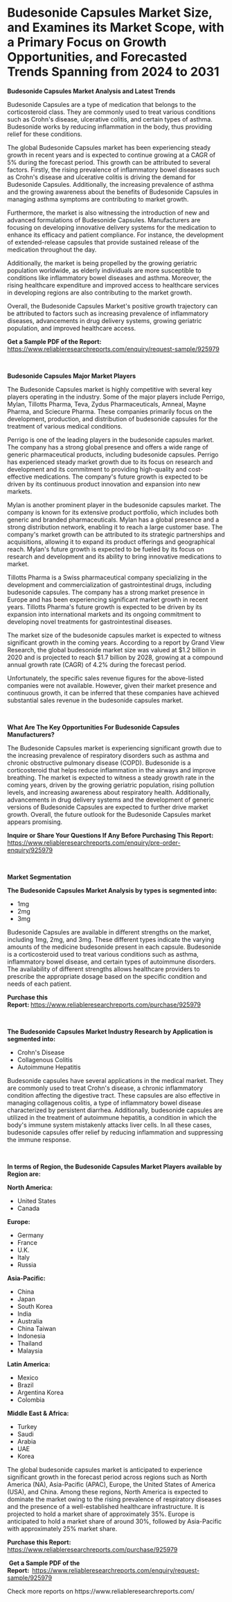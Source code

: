 <p><h1>Budesonide Capsules Market Size, and Examines its Market Scope, with a Primary Focus on Growth Opportunities, and Forecasted Trends Spanning from 2024 to 2031</h1></p><p><strong>Budesonide Capsules Market Analysis and Latest Trends</strong></p>
<p><p>Budesonide Capsules are a type of medication that belongs to the corticosteroid class. They are commonly used to treat various conditions such as Crohn's disease, ulcerative colitis, and certain types of asthma. Budesonide works by reducing inflammation in the body, thus providing relief for these conditions.</p><p>The global Budesonide Capsules market has been experiencing steady growth in recent years and is expected to continue growing at a CAGR of 5% during the forecast period. This growth can be attributed to several factors. Firstly, the rising prevalence of inflammatory bowel diseases such as Crohn's disease and ulcerative colitis is driving the demand for Budesonide Capsules. Additionally, the increasing prevalence of asthma and the growing awareness about the benefits of Budesonide Capsules in managing asthma symptoms are contributing to market growth.</p><p>Furthermore, the market is also witnessing the introduction of new and advanced formulations of Budesonide Capsules. Manufacturers are focusing on developing innovative delivery systems for the medication to enhance its efficacy and patient compliance. For instance, the development of extended-release capsules that provide sustained release of the medication throughout the day.</p><p>Additionally, the market is being propelled by the growing geriatric population worldwide, as elderly individuals are more susceptible to conditions like inflammatory bowel diseases and asthma. Moreover, the rising healthcare expenditure and improved access to healthcare services in developing regions are also contributing to the market growth.</p><p>Overall, the Budesonide Capsules Market's positive growth trajectory can be attributed to factors such as increasing prevalence of inflammatory diseases, advancements in drug delivery systems, growing geriatric population, and improved healthcare access.</p></p>
<p><strong>Get a Sample PDF of the Report:&nbsp;</strong> <a href="https://www.reliableresearchreports.com/enquiry/request-sample/925979">https://www.reliableresearchreports.com/enquiry/request-sample/925979</a></p>
<p>&nbsp;</p>
<p><strong>Budesonide Capsules Major Market Players</strong></p>
<p><p>The Budesonide Capsules market is highly competitive with several key players operating in the industry. Some of the major players include Perrigo, Mylan, Tillotts Pharma, Teva, Zydus Pharmaceuticals, Amneal, Mayne Pharma, and Sciecure Pharma. These companies primarily focus on the development, production, and distribution of budesonide capsules for the treatment of various medical conditions.</p><p>Perrigo is one of the leading players in the budesonide capsules market. The company has a strong global presence and offers a wide range of generic pharmaceutical products, including budesonide capsules. Perrigo has experienced steady market growth due to its focus on research and development and its commitment to providing high-quality and cost-effective medications. The company's future growth is expected to be driven by its continuous product innovation and expansion into new markets.</p><p>Mylan is another prominent player in the budesonide capsules market. The company is known for its extensive product portfolio, which includes both generic and branded pharmaceuticals. Mylan has a global presence and a strong distribution network, enabling it to reach a large customer base. The company's market growth can be attributed to its strategic partnerships and acquisitions, allowing it to expand its product offerings and geographical reach. Mylan's future growth is expected to be fueled by its focus on research and development and its ability to bring innovative medications to market.</p><p>Tillotts Pharma is a Swiss pharmaceutical company specializing in the development and commercialization of gastrointestinal drugs, including budesonide capsules. The company has a strong market presence in Europe and has been experiencing significant market growth in recent years. Tillotts Pharma's future growth is expected to be driven by its expansion into international markets and its ongoing commitment to developing novel treatments for gastrointestinal diseases.</p><p>The market size of the budesonide capsules market is expected to witness significant growth in the coming years. According to a report by Grand View Research, the global budesonide market size was valued at $1.2 billion in 2020 and is projected to reach $1.7 billion by 2028, growing at a compound annual growth rate (CAGR) of 4.2% during the forecast period.</p><p>Unfortunately, the specific sales revenue figures for the above-listed companies were not available. However, given their market presence and continuous growth, it can be inferred that these companies have achieved substantial sales revenue in the budesonide capsules market.</p></p>
<p>&nbsp;</p>
<p><strong>What Are The Key Opportunities For Budesonide Capsules Manufacturers?</strong></p>
<p><p>The Budesonide Capsules market is experiencing significant growth due to the increasing prevalence of respiratory disorders such as asthma and chronic obstructive pulmonary disease (COPD). Budesonide is a corticosteroid that helps reduce inflammation in the airways and improve breathing. The market is expected to witness a steady growth rate in the coming years, driven by the growing geriatric population, rising pollution levels, and increasing awareness about respiratory health. Additionally, advancements in drug delivery systems and the development of generic versions of Budesonide Capsules are expected to further drive market growth. Overall, the future outlook for the Budesonide Capsules market appears promising.</p></p>
<p><strong>Inquire or Share Your Questions If Any Before Purchasing This Report:</strong> <a href="https://www.reliableresearchreports.com/enquiry/pre-order-enquiry/925979">https://www.reliableresearchreports.com/enquiry/pre-order-enquiry/925979</a></p>
<p>&nbsp;</p>
<p><strong>Market Segmentation</strong></p>
<p><strong>The Budesonide Capsules Market Analysis by types is segmented into:</strong></p>
<p><ul><li>1mg</li><li>2mg</li><li>3mg</li></ul></p>
<p><p>Budesonide Capsules are available in different strengths on the market, including 1mg, 2mg, and 3mg. These different types indicate the varying amounts of the medicine budesonide present in each capsule. Budesonide is a corticosteroid used to treat various conditions such as asthma, inflammatory bowel disease, and certain types of autoimmune disorders. The availability of different strengths allows healthcare providers to prescribe the appropriate dosage based on the specific condition and needs of each patient.</p></p>
<p><strong>Purchase this Report:&nbsp;</strong><a href="https://www.reliableresearchreports.com/purchase/925979">https://www.reliableresearchreports.com/purchase/925979</a></p>
<p>&nbsp;</p>
<p><strong>The Budesonide Capsules Market Industry Research by Application is segmented into:</strong></p>
<p><ul><li>Crohn's Disease</li><li>Collagenous Colitis</li><li>Autoimmune Hepatitis</li></ul></p>
<p><p>Budesonide capsules have several applications in the medical market. They are commonly used to treat Crohn's disease, a chronic inflammatory condition affecting the digestive tract. These capsules are also effective in managing collagenous colitis, a type of inflammatory bowel disease characterized by persistent diarrhea. Additionally, budesonide capsules are utilized in the treatment of autoimmune hepatitis, a condition in which the body's immune system mistakenly attacks liver cells. In all these cases, budesonide capsules offer relief by reducing inflammation and suppressing the immune response.</p></p>
<p>&nbsp;</p>
<p><strong>In terms of Region, the Budesonide Capsules Market Players available by Region are:</strong></p>
<p>
    <p> <strong> North America: </strong>
        <ul>
            <li>United States</li>
            <li>Canada</li>
        </ul>
        </p> 
    <p> <strong> Europe: </strong>
        <ul>
            <li>Germany</li>
            <li>France</li>
            <li>U.K.</li>
            <li>Italy</li>
            <li>Russia</li>
        </ul>
        </p> 
    <p> <strong> Asia-Pacific: </strong>
        <ul>
            <li>China</li>
            <li>Japan</li>
            <li>South Korea</li>
            <li>India</li>
            <li>Australia</li>
            <li>China Taiwan</li>
            <li>Indonesia</li>
            <li>Thailand</li>
            <li>Malaysia</li>
        </ul>
        </p> 
    <p> <strong> Latin America: </strong>
        <ul>
            <li>Mexico</li>
            <li>Brazil</li>
            <li>Argentina Korea</li>
            <li>Colombia</li>
        </ul>
        </p> 
    <p> <strong> Middle East & Africa: </strong>
        <ul>
            <li>Turkey</li>
            <li>Saudi</li>
            <li>Arabia</li>
            <li>UAE</li>
            <li>Korea</li>
        </ul>
    </p>
    </p>
<p><p>The global budesonide capsules market is anticipated to experience significant growth in the forecast period across regions such as North America (NA), Asia-Pacific (APAC), Europe, the United States of America (USA), and China. Among these regions, North America is expected to dominate the market owing to the rising prevalence of respiratory diseases and the presence of a well-established healthcare infrastructure. It is projected to hold a market share of approximately 35%. Europe is anticipated to hold a market share of around 30%, followed by Asia-Pacific with approximately 25% market share.</p></p>
<p><strong>Purchase this Report: </strong><a href="https://www.reliableresearchreports.com/purchase/925979">https://www.reliableresearchreports.com/purchase/925979</a></p>
<p>&nbsp;<strong>Get a Sample PDF of the Report:&nbsp;&nbsp;</strong><a href="https://www.reliableresearchreports.com/enquiry/request-sample/925979">https://www.reliableresearchreports.com/enquiry/request-sample/925979</a></p>
<p><strong></strong></p>
<p>Check more reports on https://www.reliableresearchreports.com/</p>